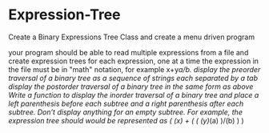 # Expression-Tree

Create a Binary Expressions Tree Class and create a menu driven program 

your program should be able to read multiple expressions from a file and create  expression trees for each expression, one at a time
the expression in the file must be in "math" notation, for example  x+y*a/b. 
display the preorder traversal of a binary tree as a sequence of strings each separated by a tab
display the postorder traversal of a binary tree in the same form as above
Write a function to display the inorder traversal of a binary tree and place a left parenthesis before each subtree and a right parenthesis after each subtree. Don’t display anything for an empty subtree. For example, the expression tree should would be represented as (  (x)  + (  ( (y)*(a) )/(b)  )   )
